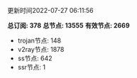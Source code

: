 更新时间2022-07-27 06:11:56

**总订阅: 378**
**总节点: 13555**
**有效节点: 2669**
- trojan节点: 148
- v2ray节点: 1878
- ss节点: 642
- ssr节点: 1
